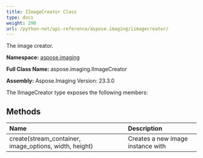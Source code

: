 ```yaml
---
title: IImageCreator Class
type: docs
weight: 290
url: /python-net/api-reference/aspose.imaging/iimagecreator/
---
```


The image creator.

**Namespace:** [aspose.imaging](/imaging/python-net/api-reference/aspose.imaging/)

**Full Class Name:** aspose.imaging.IImageCreator

**Assembly:**  Aspose.Imaging Version: 23.3.0

The IImageCreator type exposes the following members:
## **Methods**
|**Name**|**Description**|
| :- | :- |
|create(stream_container, image_options, width, height)|Creates a new image instance with|

